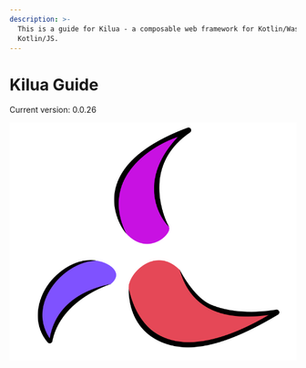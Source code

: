 ```yaml
---
description: >-
  This is a guide for Kilua - a composable web framework for Kotlin/Wasm and
  Kotlin/JS.
---
```


# Kilua Guide

Current version: 0.0.26

<picture><source srcset=".gitbook/assets/logo-white.svg" media="(prefers-color-scheme: dark)"><img src=".gitbook/assets/logo.svg" alt="" data-size="original"></picture>&#x20;
